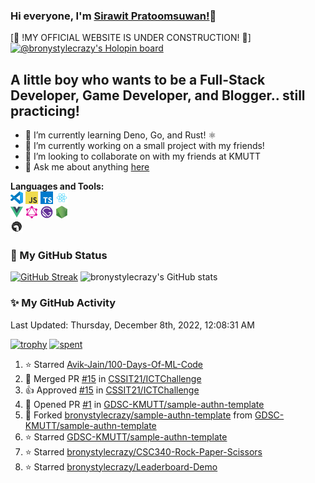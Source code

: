 ### Hi everyone, I'm [Sirawit Pratoomsuwan!](https://bronystylecrazy.github.io)👋
[🚧 !MY OFFICIAL WEBSITE IS UNDER CONSTRUCTION!  🚧]
[![@bronystylecrazy's Holopin board](https://holopin.io/api/user/board?user=bronystylecrazy)](https://holopin.io/@bronystylecrazy)
<!-- API:START www.devsirawit.com -->
## A little boy who wants to be a Full-Stack Developer, Game Developer, and Blogger.. still practicing!

- 🌱 I’m currently learning Deno, Go, and Rust! ⚛️
- 🔭 I’m currently working on a small project with my friends!
- 👯 I’m looking to collaborate on with my friends at KMUTT
- 💬 Ask me about anything [here](https://github.com/bronystylecrazy/bronystylecrazy/issues)

**Languages and Tools:**  
<code><img height="20" src="https://raw.githubusercontent.com/github/explore/80688e429a7d4ef2fca1e82350fe8e3517d3494d/topics/visual-studio-code/visual-studio-code.png"></code>
<code><img height="20" src="https://raw.githubusercontent.com/github/explore/80688e429a7d4ef2fca1e82350fe8e3517d3494d/topics/javascript/javascript.png"></code>
<code><img height="20" src="https://raw.githubusercontent.com/github/explore/80688e429a7d4ef2fca1e82350fe8e3517d3494d/topics/typescript/typescript.png"></code>
<code><img height="20" src="https://raw.githubusercontent.com/github/explore/80688e429a7d4ef2fca1e82350fe8e3517d3494d/topics/react/react.png"></code>
<code>
<img height="20" src="https://raw.githubusercontent.com/github/explore/80688e429a7d4ef2fca1e82350fe8e3517d3494d/topics/vue/vue.png"></code>
<code><img height="20" src="https://raw.githubusercontent.com/github/explore/5c058a388828bb5fde0bcafd4bc867b5bb3f26f3/topics/graphql/graphql.png"></code>
<code><img height="20" src="https://raw.githubusercontent.com/github/explore/e94815998e4e0713912fed477a1f346ec04c3da2/topics/gatsby/gatsby.png"></code>
<code><img height="20" src="https://raw.githubusercontent.com/github/explore/80688e429a7d4ef2fca1e82350fe8e3517d3494d/topics/nodejs/nodejs.png"></code>
<code>
<img height="20" src="https://raw.githubusercontent.com/github/explore/361e2821e2dea67711cde99c9c40ed357061cf27/topics/deno/deno.png"></code>    
<!-- API:END www.devsirawit.com -->

### 🎉 My GitHub Status
[![GitHub Streak](https://github-readme-streak-stats.herokuapp.com/?user=bronystylecrazy&theme=radical&hide_border=true)](https://git.io/streak-stats)
![bronystylecrazy's GitHub stats](https://github-readme-stats.vercel.app/api?username=bronystylecrazy&show_icons=true&theme=radical&hide_border=true)

### ✨ My GitHub Activity
<!--RECENT_ACTIVITY:last_update-->
Last Updated: Thursday, December 8th, 2022, 12:08:31 AM
<!--RECENT_ACTIVITY:last_update_end-->
[![trophy](https://github-profile-trophy.vercel.app/?username=bronystylecrazy&theme=juicyfresh&no-frame=true&margin-w=10)](https://github.com/ryo-ma/github-profile-trophy)
[![spent](https://github-readme-stats.vercel.app/api/top-langs/?username=bronystylecrazy&hide_border=true&layout=compact&langs_count=10&exclude_repo=comp426,Redventures-Movie-Quotes&text_color=000&icon_color=fff&bg_color=0,52fa5a,4dfcff,c64dff&theme=graywhite)](https://github-readme-stats.vercel.app)
<!--RECENT_ACTIVITY:start-->
1. ⭐ Starred [Avik-Jain/100-Days-Of-ML-Code](https://github.com/Avik-Jain/100-Days-Of-ML-Code)
2. 🎉 Merged PR [#15](https://github.com/CSSIT21/ICTChallenge/pull/15) in [CSSIT21/ICTChallenge](https://github.com/CSSIT21/ICTChallenge)
3. 👍 Approved [#15](https://github.com/CSSIT21/ICTChallenge/pull/15#pullrequestreview-1184490462) in [CSSIT21/ICTChallenge](https://github.com/CSSIT21/ICTChallenge)
4. 💪 Opened PR [#1](https://github.com/GDSC-KMUTT/sample-authn-template/pull/1) in [GDSC-KMUTT/sample-authn-template](https://github.com/GDSC-KMUTT/sample-authn-template)
5. 🔱 Forked [bronystylecrazy/sample-authn-template](https://github.com/bronystylecrazy/sample-authn-template) from [GDSC-KMUTT/sample-authn-template](https://github.com/GDSC-KMUTT/sample-authn-template)
6. ⭐ Starred [GDSC-KMUTT/sample-authn-template](https://github.com/GDSC-KMUTT/sample-authn-template)
7. ⭐ Starred [bronystylecrazy/CSC340-Rock-Paper-Scissors](https://github.com/bronystylecrazy/CSC340-Rock-Paper-Scissors)
8. ⭐ Starred [bronystylecrazy/Leaderboard-Demo](https://github.com/bronystylecrazy/Leaderboard-Demo)
<!--RECENT_ACTIVITY:end-->

